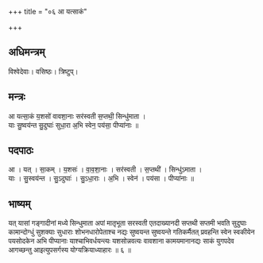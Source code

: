 +++
title = "०६ आ यत्साकं"

+++
## अधिमन्त्रम्
विश्वेदेवाः। वसिष्ठः। त्रिष्टुप्।

## मन्त्रः
आ यत्सा॒कं य॒शसो॑ वावशा॒नाः सर॑स्वती स॒प्तथी॒ सिन्धु॑माता ।  
याः सु॒ष्वय॑न्त सु॒दुघाः॑ सुधा॒रा अ॒भि स्वेन॒ पय॑सा॒ पीप्या॑नाः ॥

## पदपाठः
आ । यत् । सा॒कम् । य॒शसः॑ । वा॒व॒शा॒नाः । सर॑स्वती । स॒प्तथी॑ । सिन्धु॑ऽमाता ।  
याः । सु॒स्वय॑न्त । सु॒ऽदुघाः॑ । सु॒ऽधा॒राः । अ॒भि । स्वेन॑ । पय॑सा । पीप्या॑नाः ॥

## भाष्यम्
यत् यासां गङ्गादीनां मध्ये सिन्धुमाता अपां मातृभूता सरस्वती एतदाख्यानदी सप्तथी सप्तमी भवति सुदुघाः कामान्दोग्धुं सुशक्याः सुधाराः शोभनधारोपेताश्च नद्यः सुष्वयन्त सुष्वयन्ते गतिकर्मैतत् प्रवहन्ति स्वेन स्वकीयेन पयसोदकेन अभि पीप्यानाः याश्चाभिवर्धयन्त्यः यशसोन्नवत्यः वावशाना कामयमानानद्यः साकं युगपदेव आगच्छन्तु आइत्युपसर्गस्य योग्यक्रियाध्याहारः ॥ ६ ॥